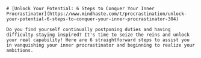 
    # [Unlock Your Potential: 6 Steps to Conquer Your Inner Procrastinator](https://www.mindhaste.com/t/procrastination/unlock-your-potential-6-steps-to-conquer-your-inner-procrastinator-304)

    Do you find yourself continually postponing duties and having difficulty staying inspired? It's time to seize the reins and unlock your real capability! Here are 6 straightforward steps to assist you in vanquishing your inner procrastinator and beginning to realize your ambitions.
    